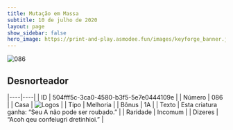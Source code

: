 ```yaml
---
title: Mutação em Massa
subtitle: 10 de julho de 2020
layout: page
show_sidebar: false
hero_image: https://print-and-play.asmodee.fun/images/keyforge_banner.jpg
---
```


![086](https://cdn.keyforgegame.com/media/card_front/pt/479_086_CWXPRQQVJCXP_pt.png)

## Desnorteador

|----|----|
| ID | 504fff5c-3ca0-4580-b3f5-5e7e0444109e |
| Número | 086 |
| Casa | ![Logos](https://archonarcana.com/images/thumb/c/ce/Logos.png/22px-Logos.png "Logos") |
| Tipo | Melhoria |
| Bônus | 1A |
| Texto | Esta criatura ganha: “Seu A não pode ser roubado.” |
| Raridade | Incomum |
| Dizeres | “Acoh qeu confeiugri dretinhioi.” |
